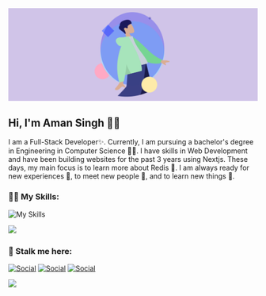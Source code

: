 <img src="westernfrog.jpg" alt="a banner that shows my name">

## Hi, I'm Aman Singh 👋🐸

I am a Full-Stack Developer✨. Currently, I am pursuing a bachelor's degree in Engineering in Computer Science 🧑‍💻. I have skills in Web Development and have been building websites for the past 3 years using Nextjs. These days, my main focus is to learn more about Redis 🐷. I am always ready for new experiences 🐥, to meet new people 🐸, and to learn new things 🤩.

### 🧑‍💻 My Skills:
![My Skills](https://skillicons.dev/icons?i=next,react,tailwind,prisma,postgresql,mongodb,firebase,supabase,redis,javascript&perline=5)

<p>
<img src="https://github-readme-stats.vercel.app/api/top-langs?username=westernfrog&layout=compact&theme=tokyonight">
</p>

 ### 🤫 Stalk me here:
 <a href="https://www.instagram.com/iam__amansingh">![Social](https://skillicons.dev/icons?i=instagram)</a>
 <a href="https://twitter.com/iam__amansingh">![Social](https://skillicons.dev/icons?i=twitter)</a>
 <a href="https://www.linkedin.com/in/amansingh123">![Social](https://skillicons.dev/icons?i=linkedin)</a>

![](https://komarev.com/ghpvc/?username=westernfrog)
 






